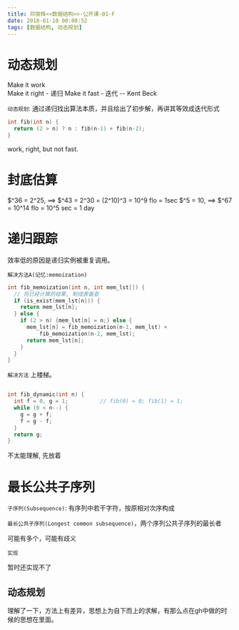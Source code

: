 ```yaml
---
title: 邓俊辉<<数据结构>>-公开课-01-F
date: 2018-01-10 00:08:52
tags: [数据结构, 动态规划]
---
```


# 动态规划

Make it work  \
Make it right - 递归
Make it fast  - 迭代
     -- Kent Beck

`动态规划`: 通过递归找出算法本质，并且给出了初步解，再讲其等效成迭代形式

```cpp
int fib(int n) {
  return (2 > n) ? n : fib(n-1) + fib(n-2);
}
```

work, right, but not fast.

# 封底估算


$^36 = 2^25,  ==> $^43 = 2^30 = (2^10)^3 = 10^9 flo = 1sec
$^5 = 10,     ==> $^67 = 10^14 flo = 10^5 sec = 1 day

# 递归跟踪

效率低的原因是递归实例被重复调用。

`解决方法A(记忆:memoization)`
```cpp
int fib_memoization(int n, int mem_lst[]) {
  // 将已经计算的结果, 制成表备查
  if (is_exist(mem_lst[n])) {
    return mem_lst[n];
  } else {
    if (2 > n) {mem_lst[n] = n;} else {
      mem_lst[n] = fib_memoization(n-1, mem_lst) +
          fib_memoization(n-2, mem_lst);
      return mem_lst[n];
    }
  }
}
```


`解决方法`
上楼梯。

```cpp

int fib_dynamic(int n) {
  int f = 0, g = 1;          // fib(0) = 0; fib(1) = 1;
  while (0 < n--) {
    g = g + f;
    f = g - f;
  }
  return g;
}
```

不太能理解, 先放着

# 最长公共子序列

`子序列(Subsequence)`: 有序列中若干字符，按原相对次序构成

`最长公共子序列(Longest common subsequence)`，两个序列公共子序列的最长者

可能有多个，可能有歧义

`实现`

暂时还实现不了


## 动态规划

理解了一下，方法上有差异，思想上为自下而上的求解，有那么点在gh中做的时候的思想在里面。
